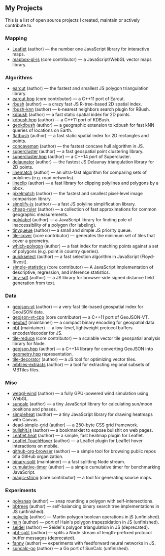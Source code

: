 ## My Projects

This is a list of open source projects I created, maintain or actively contribute to.

### Mapping

- [Leaflet](https://github.com/Leaflet/Leaflet) (author) — the number one JavaScript library for interactive maps.
- [mapbox-gl-js](https://github.com/mapbox/mapbox-gl-js) (core contributor) — a JavaScript/WebGL vector maps library.

### Algorithms

- [earcut](https://github.com/mapbox/earcut) (author) — the fastest and smallest JS polygon triangulation library.
- [earcut.hpp](https://github.com/mapbox/earcut.hpp) (core contributor) — a C++11 port of Earcut.
- [rbush](https://github.com/mourner/rbush) (author) — a crazy fast JS R-tree-based 2D spatial index.
- [rbush-knn](https://github.com/mourner/rbush-knn) (author) — k-nearest neighbors search plugin for RBush.
- [kdbush](https://github.com/mourner/kdbush) (author) — a fast static spatial index for 2D points.
- [kdbush.hpp](https://github.com/mourner/kdbush.hpp) (author) — a C++11 port of KDBush.
- [geokdbush](https://github.com/mourner/geokdbush) (author) — a geographic extension to kdbush for fast kNN queries of locations on Earth.
- [flatbush](https://github.com/mourner/flatbush) (author) — a fast static spatial index for 2D rectangles and points.
- [concaveman](https://github.com/mapbox/concaveman) (author) — the fastest concave hull algorithm in JS.
- [supercluster](https://github.com/mapbox/supercluster) (author) — a fast geospatial point clustering library.
- [supercluster.hpp](https://github.com/mapbox/supercluster.hpp) (author) — a C++14 port of Supercluster.
- [delaunator](https://github.com/mapbox/delaunator) (author) — the fastest JS Delaunay triangulation library for 2D points.
- [linematch](https://github.com/mapbox/linematch) (author) — an ultra-fast algorithm for comparing sets of polylines (e.g. road networks).
- [lineclip](https://github.com/mapbox/lineclip) (author) — a fast library for clipping polylines and polygons by a bbox.
- [pixelmatch](https://github.com/mapbox/pixelmatch) (author) — the fastest and smallest pixel-level image comparison library.
- [simplify-js](https://github.com/mourner/simplify-js) (author) — a fast JS polyline simplification library.
- [cheap-ruler](https://github.com/mapbox/cheap-ruler) (author) — a collection of fast approximations for common geographic measurements.
- [polylabel](https://github.com/mapbox/polylabel) (author) — a JavaScript library for finding pole of inaccessibility of a polygon (for labeling).
- [tinyqueue](https://github.com/mourner/tinyqueue) (author) — a small and simple JS priority queue.
- [tile-cover](https://github.com/mapbox/tile-cover) (core contributor) — generates the minimum set of tiles that cover a geometry.
- [which-polygon](https://github.com/mapbox/which-polygon) (author) — a fast index for matching points against a set of polygons (e.g. point in country queries).
- [quickselect](https://github.com/mourner/quickselect) (author) — a fast selection algorithm in JavaScript (Floyd-Rivest).
- [simple-statistics](https://github.com/simple-statistics/simple-statistics) (core contributor) — A JavaScript implementation of descriptive, regression, and inference statistics.
- [tiny-sdf](https://github.com/mapbox/tiny-sdf) (author) — a JS library for browser-side signed distance field generation from text.

### Data

- [geojson-vt](https://github.com/mapbox/geojson-vt) (author) — a very fast tile-based geospatial index for GeoJSON data.
- [geojson-vt-cpp](https://github.com/mapbox/geojson-vt-cpp) (core contributor) — a C++11 port of GeoJSON-VT.
- [geobuf](https://github.com/mapbox/geobuf) (maintainer) — a compact binary encoding for geospatial data.
- [pbf](https://github.com/mapbox/pbf) (maintainer) — a low-level, lightweight protocol buffers encoder/decoder for JS.
- [tile-reduce](https://github.com/mapbox/tile-reduce) (core contributor) — a scalable vector tile geospatial analysis library for Node.
- [geojson.hpp](https://github.com/mapbox/geojson.hpp) (author) — a C++14 library for converting GeoJSON into [geometry.hpp](https://github.com/mapbox/geometry.hpp) representation.
- [tile-decorator](https://github.com/mapbox/tile-decorator) (author) — a JS tool for optimizing vector tiles.
- [mbtiles-extracts](https://github.com/mapbox/mbtiles-extracts) (author) — a tool for extracting regional subsets of MBTiles files.

### Misc

- [webgl-wind](https://github.com/mapbox/webgl-wind) (author) — a fully GPU-powered wind simulation using WebGL.
- [suncalc](https://github.com/mourner/suncalc) (author) — a tiny JavaScript library for calculating sun/moon positions and phases.
- [simpleheat](https://github.com/mourner/simpleheat) (author) — a tiny JavaScript library for drawing heatmaps with Canvas.
- [dead-simple-grid](https://github.com/mourner/dead-simple-grid) (author) — a 250-byte CSS grid framework.
- [bullshit.js](https://github.com/mourner/bullshit.js) (author) — a bookmarklet to expose bullshit on web pages.
- [Leaflet.heat](https://github.com/Leaflet/Leaflet.heat) (author) — a simple, fast heatmap plugin for Leaflet.
- [Leaflet.TouchHover](https://github.com/mourner/Leaflet.TouchHover) (author) — a Leaflet plugin for Leaflet hover interactions on mobile.
- [github-org-browser](https://github.com/mapbox/github-org-browser) (author) — a simple tool for browsing public repos of a GitHub organization.
- [binary-split](https://github.com/maxogden/binary-split) (maintainer) — a fast splitting Node stream.
- [cumulative-timer](https://github.com/mapbox/cumulative-timer) (author) — a simple cumulative timer for benchmarking JavaScript.
- [magic-string](https://github.com/Rich-Harris/magic-string) (core contributor) — a tool for generating source maps.

### Experiments

- [polysnap](https://github.com/mapbox/polysnap) (author) — snap rounding a polygon with self-intersections.
- [bbtrees](https://github.com/mourner/bbtree) (author) — self-balancing binary search tree implementations in JS (unfinished).
- [polyclip](https://github.com/mapbox/polyclip) (author) — Martin polygon boolean operations in jS (unfinished).
- [hain](https://github.com/mourner/hain) (author) — port of Hain's polygon trapezoidation in JS (unfinished).
- [seidel](https://github.com/mapbox/seidel) (author) — Seidel's polygon triangulation in JS (deprecated).
- [pbf-split](https://github.com/mourner/pbf-split) (author) — splits a Node stream of length-prefixed protocol buffer messages (deprecated).
- [fanny](https://github.com/mourner/fanny) (author) — experiments with feedforward neural networks in JS.
- [suncalc-go](https://github.com/mourner/suncalc-go) (author) — a Go port of SunCalc (unfinished).
